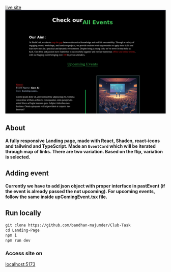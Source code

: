 [live site](https://club-task-6c1w.onrender.com/)
![alt text](image.png)

## About
#### A fully responsive Landing page, made with React, Shadcn, react-icons and tailwind and TypeScript. Made an `EventCard` which will be iterated through map of links. There are two variation. Based on the flip, variation is selected.

## Adding event
#### Currently we have to add json object with proper interface in pastEvent (if the event is already passed the not upcoming). For upcoming events, follow the same inside upComingEvent.tsx file.

## Run locally
```
git clone https://github.com/bandhan-majumder/Club-Task
cd Landing-Page
npm i
npm run dev
```

### Access site on 
[localhost:5173](http://localhost:5173)
